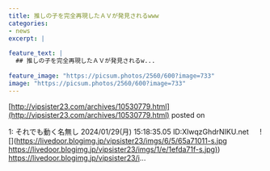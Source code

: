 ```yaml
---
title: 推しの子を完全再現したＡＶが発見されるwww
categories:
- news
excerpt: |
  
feature_text: |
  ## 推しの子を完全再現したＡＶが発見されるw...
  
feature_image: "https://picsum.photos/2560/600?image=733"
image: "https://picsum.photos/2560/600?image=733"
---
```


[http://vipsister23.com/archives/10530779.html](http://vipsister23.com/archives/10530779.html)
posted on 

<!--more-->

1: それでも動く名無し 2024/01/29(月) 15:18:35.05 ID:XlwqzGhdrNIKU.net 　 ![](https://livedoor.blogimg.jp/vipsister23/imgs/6/5/65a71011-s.jpg [https://livedoor.blogimg.jp/vipsister23/imgs/1/e/1efda71f-s.jpg)](https://livedoor.blogimg.jp/vipsister23/imgs/1/e/1efda71f-s.jpg)) https://livedoor.blogimg.jp/vipsister23/i...
